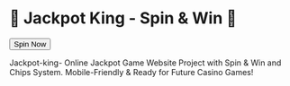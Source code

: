 <!DOCTYPE html>
<html>
<head>
  <title>Jackpot King - Spin & Win</title>
</head>
<body>
  <h1>🎰 Jackpot King - Spin & Win 🎰</h1>
  <button onclick="spin()">Spin Now</button>
  <p id="result"></p>

  <script>
    function spin() {
      const prizes = [50, 100, 500, 5000];
      const random = Math.floor(Math.random() * prizes.length);
      const prize = prizes[random];
      document.getElementById("result").innerText = "You won " + prize + " chips!";
    }
  </script>
</body>
</html> Jackpot-king-
Online Jackpot Game Website Project with Spin &amp; Win and Chips System. Mobile-Friendly &amp; Ready for Future Casino Games!
